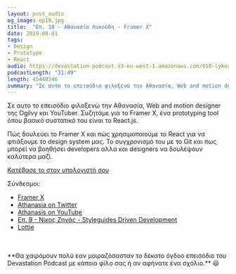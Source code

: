 ```yaml
---
layout: post_audio
og_image: ep18.jpg
title:  "Επ. 18 - Αθανασία Λυκούδη - Framer X"
date: 2019-08-01
tags:
- Design
- Prototype
- React
audio: https://devastation-podcast.s3-eu-west-1.amazonaws.com/018-lykoudi-framer-x.mp3
podcastLength: "31:49"
length: 45440346
summary: "Σε αυτο το επεισόδιο φιλοξενώ την Αθανασία, Web and motion designer της Ogilvy και YouTuber. Συζητάμε για το Framer X, ένα prototyping tool όπου βασικό συστατικό του είναι το React.js."
---
```

Σε αυτο το επεισόδιο φιλοξενώ την Αθανασία, Web and motion designer της Ogilvy και YouTuber. Συζητάμε για το Framer X, ένα prototyping tool όπου βασικό συστατικό του είναι το React.js.

Πώς δουλεύει το Framer X και πώς χρησιμοποιούμε το React για να φτιάξουμε το design system μας. Το συγχρονισμό του με το Git και πως μπορεί να βοηθήσει developers αλλα και designers να δουλέψουν καλύτερα μαζί.

<a href="{{page.audio}}" target="_blank"><i class="fa fa-cloud-download"></i> Κατέβασε το στον υπολογιστή σου</a>

Σύνδεσμοι:

* <a href="https://www.framer.com/" target="_blank">Framer X</a>
* <a href="https://twitter.com/sla1" target="_blank">Athanasia on Twitter</a>
* <a href="https://www.youtube.com/channel/UC3kUSgoGfzc9y1EcSy4nH1A" target="_blank">Athanasis on YouTube</a>
* <a href="https://devastation.tv/2016/11/15/ep9-Nikos-Zinas/" target="_blank">Επ. 9 - Νίκος Ζηνάς - Styleguides Driven Development</a>
* <a href="https://airbnb.design/introducing-lottie/" target="_blank">Lottie</a>

<br/>
<br/>
**Θα χαιρόμουν πολύ εαν μοιραζόσασταν το δέκατο όγδοο επεισόδιο του Devastation
Podcast με κάποιο φίλο σας ή αν αφήνατε ένα σχόλιο.** 😃
